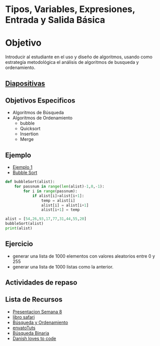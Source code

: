 
# Tipos, Variables, Expresiones, Entrada y Salida Básica

# Objetivo

Introducir al estudiante en el uso y diseño de algoritmos,
usando como estrategía metodológica el análisis de algoritmos de busqueda y
ordenamiento.


## [Diapositivas](s01.pdf)

## Objetivos Especificos

+ Algoritmos de Búsqueda
+ Algoritmos de Ordenamiento
  + bubble
  + Quicksort
  + Insertion
  + Merge

## Ejemplo

+ [Ejemplo 1](2.Ejercicios/Semana8/Ejemplo1.md)
+ [Bubble Sort]()

```python
def bubbleSort(alist):
    for passnum in range(len(alist)-1,0,-1):
        for i in range(passnum):
            if alist[i]>alist[i+1]:
                temp = alist[i]
                alist[i] = alist[i+1]
                alist[i+1] = temp

alist = [54,26,93,17,77,31,44,55,20]
bubbleSort(alist)
print(alist)
```


## Ejercicio

+ generar una lista de 1000 elementos con valores aleatorios entre 0 y 255
+ generar una lista de 1000 listas como la anterior.


## Actividades de repaso

## Lista de Recursos

+ [Presentacion Semana 8](https://drive.google.com/open?id=0B0tZOopbjoslY1dvMjVoRHRLR3c)
+ [libro safari](https://www.safaribooksonline.com/library/view/python-cookbook/0596001673/ch02.html)
+ [Búsqueda y Ordenamiento](http://www.w3resource.com/python-exercises/data-structures-and-algorithms/)
+ [envatoTuts](https://code.tutsplus.com/tutorials/sorting-and-searching-in-python--cms-25668)
+ [Búsqueda Binaria](http://interactivepython.org/runestone/static/pythonds/SortSearch/TheBinarySearch.html)
+ [Danish loves to code](http://danishmujeeb.com/blog/2014/01/basic-sorting-algorithms-implemented-in-python/)
